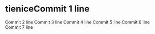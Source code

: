 # tieniceCommit 1 line
Commit 2 line
Commit 3 line
Commit 4 line
Commit 5 line
Commit 6 line
Commit 7 line
